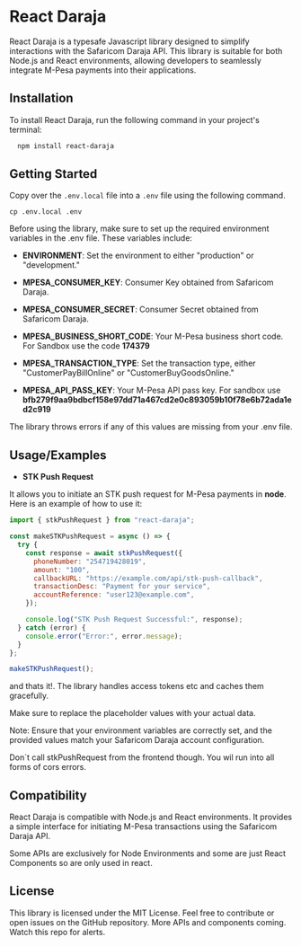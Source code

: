 # React Daraja

React Daraja is a typesafe Javascript library designed to simplify interactions with the Safaricom Daraja API. This library is suitable for both Node.js and React environments, allowing developers to seamlessly integrate M-Pesa payments into their applications.

## Installation

To install React Daraja, run the following command in your project's terminal:

```bash
  npm install react-daraja
```

## Getting Started

Copy over the `.env.local` file into a `.env` file using the following command.
```
cp .env.local .env
```

Before using the library, make sure to set up the required environment variables in the .env file. These variables include:

- **ENVIRONMENT**: Set the environment to either "production" or "development."

- **MPESA_CONSUMER_KEY**: Consumer Key obtained from Safaricom Daraja.

- **MPESA_CONSUMER_SECRET**: Consumer Secret obtained from Safaricom Daraja.

- **MPESA_BUSINESS_SHORT_CODE**: Your M-Pesa business short code. For Sandbox use the code **174379**

- **MPESA_TRANSACTION_TYPE**: Set the transaction type, either "CustomerPayBillOnline" or "CustomerBuyGoodsOnline."

- **MPESA_API_PASS_KEY**: Your M-Pesa API pass key. For sandbox use **bfb279f9aa9bdbcf158e97dd71a467cd2e0c893059b10f78e6b72ada1ed2c919**

The library throws errors if any of this values are missing from your .env file.

## Usage/Examples

- **STK Push Request**

It allows you to initiate an STK push request for M-Pesa payments in **node**. Here is an example of how to use it:

```javascript
import { stkPushRequest } from "react-daraja";

const makeSTKPushRequest = async () => {
  try {
    const response = await stkPushRequest({
      phoneNumber: "254719428019",
      amount: "100",
      callbackURL: "https://example.com/api/stk-push-callback",
      transactionDesc: "Payment for your service",
      accountReference: "user123@example.com",
    });

    console.log("STK Push Request Successful:", response);
  } catch (error) {
    console.error("Error:", error.message);
  }
};

makeSTKPushRequest();
```

and thats it!. The library handles access tokens etc and caches them gracefully.

Make sure to replace the placeholder values with your actual data.

Note: Ensure that your environment variables are correctly set, and the provided values match your Safaricom Daraja account configuration.

Don`t call stkPushRequest from the frontend though. You wil run into all forms of cors errors.

## Compatibility

React Daraja is compatible with Node.js and React environments. It provides a simple interface for initiating M-Pesa transactions using the Safaricom Daraja API.

Some APIs are exclusively for Node Environments and some are just React Components so are only used in react.

## License

This library is licensed under the MIT License. Feel free to contribute or open issues on the GitHub repository. More APIs and components coming. Watch this repo for alerts.

